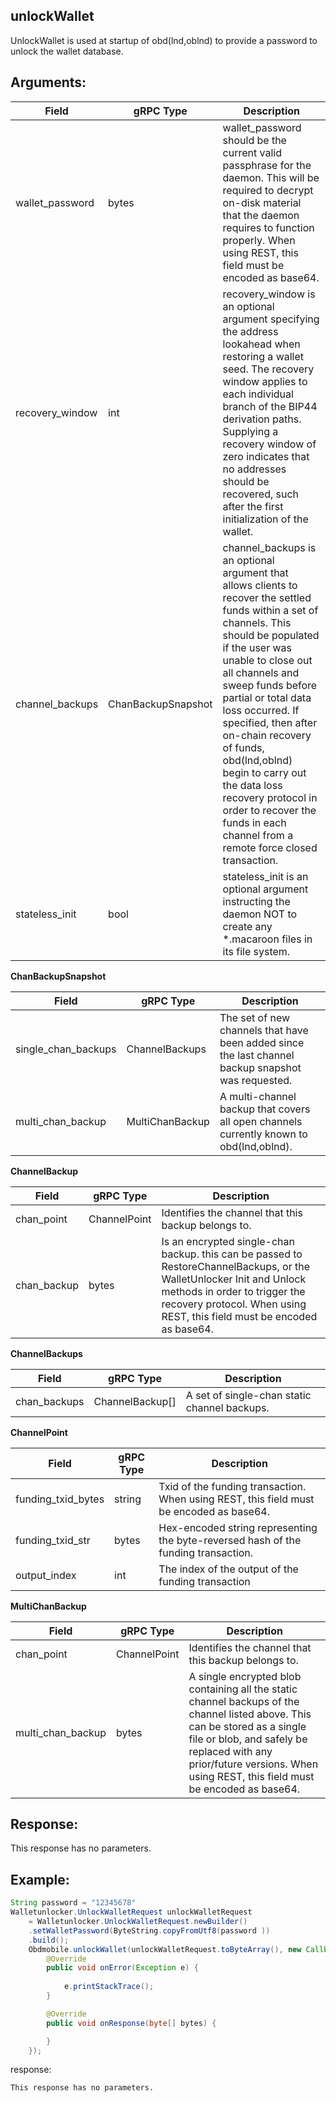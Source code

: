## unlockWallet

UnlockWallet is used at startup of obd(lnd,oblnd) to provide a password to unlock the wallet database.

## Arguments:  
| Field		             |	gRPC Type		    |	 Description  |
| -------- 	             |	---------           |    ---------    |  
| wallet_password	     |	bytes		        |    wallet_password should be the current valid passphrase for the daemon. This will be required to decrypt on-disk material that the daemon requires to function properly. When using REST, this field must be encoded as base64.|
| recovery_window	     |	int		            |    recovery_window is an optional argument specifying the address lookahead when restoring a wallet seed. The recovery window applies to each individual branch of the BIP44 derivation paths. Supplying a recovery window of zero indicates that no addresses should be recovered, such after the first initialization of the wallet.|
| channel_backups	     |	ChanBackupSnapshot	|   channel_backups is an optional argument that allows clients to recover the settled funds within a set of channels. This should be populated if the user was unable to close out all channels and sweep funds before partial or total data loss occurred. If specified, then after on-chain recovery of funds, obd(lnd,oblnd) begin to carry out the data loss recovery protocol in order to recover the funds in each channel from a remote force closed transaction.|
| stateless_init	     |	bool		        |   stateless_init is an optional argument instructing the daemon NOT to create any *.macaroon files in its file system.|  

**ChanBackupSnapshot**

| Field		         |	gRPC Type		    |	   Description  |
| -------- 	         |	---------           |      ---------      |  
| single_chan_backups|	ChannelBackups	    |      The set of new channels that have been added since the last channel backup snapshot was requested.|  
| multi_chan_backup  |	MultiChanBackup	    |      A multi-channel backup that covers all open channels currently known to obd(lnd,oblnd).|

**ChannelBackup**

| Field		            |	gRPC Type		|	Description  |
| -------- 	            |	---------       |   ---------    |  
| chan_point            |	ChannelPoint	|   Identifies the channel that this backup belongs to.|  
| chan_backup           |	bytes	        |   Is an encrypted single-chan backup. this can be passed to RestoreChannelBackups, or the WalletUnlocker Init and Unlock methods in order to trigger the recovery protocol. When using REST, this field must be encoded as base64.|

**ChannelBackups**

| Field		        |	gRPC Type		    |	 Description  |
| -------- 	        |	---------           |    ---------    |  
| chan_backups      |	ChannelBackup[]	    |    A set of single-chan static channel backups.|

**ChannelPoint**

| Field		            |	gRPC Type		|	 Description  |
| -------- 	            |	---------       |    ---------    |  
| funding_txid_bytes    |	string          |    Txid of the funding transaction. When using REST, this field must be encoded as base64.|
| funding_txid_str      |	bytes           |    Hex-encoded string representing the byte-reversed hash of the funding transaction.|
| output_index          |	int             |    The index of the output of the funding transaction|

**MultiChanBackup**

| Field		         |	gRPC Type		|	 Description  |
| -------- 	         |	---------       |    ---------    |  
| chan_point         |	ChannelPoint    |    Identifies the channel that this backup belongs to.|
| multi_chan_backup  |	bytes           |    A single encrypted blob containing all the static channel backups of the channel listed above. This can be stored as a single file or blob, and safely be replaced with any prior/future versions. When using REST, this field must be encoded as base64.|

## Response:
This response has no parameters.

## Example:

<!--
java code example
-->

```java
String password = "12345678"
Walletunlocker.UnlockWalletRequest unlockWalletRequest 
    = Walletunlocker.UnlockWalletRequest.newBuilder()
    .setWalletPassword(ByteString.copyFromUtf8(password ))
    .build();
    Obdmobile.unlockWallet(unlockWalletRequest.toByteArray(), new Callback() {
        @Override
        public void onError(Exception e) {
            
            e.printStackTrace();
        }

        @Override
        public void onResponse(byte[] bytes) {

        }
    });
```

<!--
The response for the example
-->
response:
```
This response has no parameters.
```


